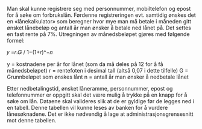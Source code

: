 


Man skal kunne registrere seg med personnummer, mobiltelefon og epost for å søke om forbrukslån. 
Førdenne registreringen evt. samtidig ønskes det en «lånekalkulator» som beregner hvor mye man må betale 
i måneden gitt ønsket lånebeløp og antall år man ønsker å betale ned lånet på. Det settes en fast rente på 7%.
Utregningen av månedsbeløpet gjøres med følgende formel:

𝑦 =𝑟.𝐺 / 1−(1+𝑟)^−𝑛

y = kostnadene per år for lånet (som da må deles på 12 for å få månedsbeløpet)
r = rentefoten i desimal tall (altså 0,07 i dette tilfelle)
G = Grunnbeløpet som ønskes lånt
n = antall år man ønsker å nedbetale lånet


Etter nedbetalingstid, ønsket låneramme, personnummer, epost og telefonnummer er oppgitt skal det
være mulig å trykke på en knapp for å søke om lån. Dataene skal valideres slik at de er gyldige før de
legges ned i en tabell. Denne tabellen vil kunne leses av banken for å vurdere lånesøknadene. Det er ikke
nødvendig å lage at administrasjonsgrensesnitt mot denne tabellen.